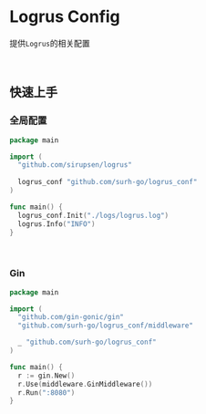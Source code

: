 # Logrus Config

提供`Logrus`的相关配置

<br/>

## 快速上手

### 全局配置

``` go
package main

import (
  "github.com/sirupsen/logrus"
  
  logrus_conf "github.com/surh-go/logrus_conf"
)

func main() {
  logrus_conf.Init("./logs/logrus.log")
  logrus.Info("INFO")
}
```

<br/>

### Gin

``` go
package main

import (
  "github.com/gin-gonic/gin"
  "github.com/surh-go/logrus_conf/middleware"

  _ "github.com/surh-go/logrus_conf"
)

func main() {
  r := gin.New()
  r.Use(middleware.GinMiddleware())
  r.Run(":8080")
}
```
